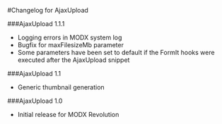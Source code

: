 #Changelog for AjaxUpload

###AjaxUpload 1.1.1

- Logging errors in MODX system log
- Bugfix for maxFilesizeMb parameter
- Some parameters have been set to default if the FormIt hooks were executed after the AjaxUpload snippet

###AjaxUpload 1.1

- Generic thumbnail generation

###AjaxUpload 1.0

- Initial release for MODX Revolution
